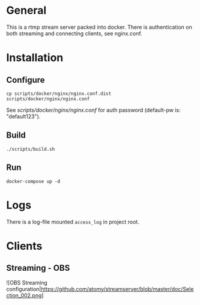 # General
This is a rtmp stream server packed into docker.
There is authentication on both streaming and connecting clients, see nginx.conf.

# Installation
## Configure
```
cp scripts/docker/nginx/nginx.conf.dist scripts/docker/nginx/nginx.conf
```

See *scripts/docker/nginx/nginx.conf* for auth password (default-pw is: "default123"). 

## Build
```
./scripts/build.sh
```

## Run
```
docker-compose up -d
```

# Logs
There is a log-file mounted `access_log` in project root.

# Clients
## Streaming - OBS
![OBS Streaming configuration|https://github.com/atomy/streamserver/blob/master/doc/Selection_002.png]
